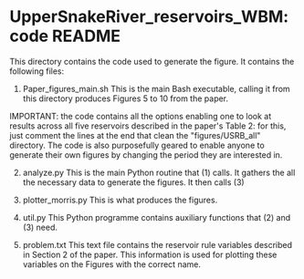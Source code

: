 # UpperSnakeRiver_reservoirs_WBM: code README

This directory contains the code used to generate the figure. It contains the following files:

1) Paper_figures_main.sh
This is the main Bash executable, calling it from this directory produces Figures 5 to 10 from the paper.

IMPORTANT: the code contains all the options enabling one to look at results across all five reservoirs described in the paper's Table 2: for this, just comment the lines at the end that clean the "figures/USRB_all" directory. The code is also purposefully geared to enable anyone to generate their own figures by changing the period they are interested in.

2) analyze.py
This is the main Python routine that (1) calls. It gathers the all the necessary data to generate the figures. It then calls (3)

3) plotter_morris.py
This is what produces the figures.

4) util.py
This Python programme contains auxiliary functions that (2) and (3) need.

5) problem.txt
This text file contains the reservoir rule variables described in Section 2 of the paper. This information is used for plotting these variables on the Figures with the correct name.
